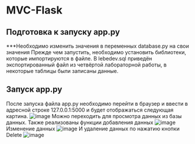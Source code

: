 # MVC-Flask

## Подготовка к запуску app.py

***Необходимо изменить значения в переменных database.py на свои значения
Прежде чем запустить, необходимо установить библиотеки, которые импортируются в файле.
В lebedev.sql приведён экспортированный файл из четвёртой лабораторной работы, в некоторые таблицы были записаны данные.

## Запуск app.py
После запуска файла app.py необходимо перейти в браузер и ввести в адресной строке 127.0.0.1:5000 и будет отображаться следующая картина.
![image](https://github.com/DmitriyLebedevNarfu/MVC-Flask/assets/134889373/7ff6f2f7-95e0-4498-b808-8b827a825ae3)
Можно переходить для просмотра данных из базы данных.
Также реализованы функции добавления данных
![image](https://github.com/DmitriyLebedevNarfu/MVC-Flask/assets/134889373/d42beb00-7b5a-494a-bf2a-0019ad805918)
Изменение данных
![image](https://github.com/DmitriyLebedevNarfu/MVC-Flask/assets/134889373/2b4f5ae6-f690-456d-9d41-055692f2dd90)
И удаление данных по нажатию кнопки Delete
![image](https://github.com/DmitriyLebedevNarfu/MVC-Flask/assets/134889373/7521aed5-2da1-4a9a-8857-231877d3e141)
